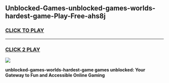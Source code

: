 
## Unblocked-Games-unblocked-games-worlds-hardest-game-Play-Free-ahs8j
<h3>
<a href="https://premium76.site?title=unblocked-games-worlds-hardest-game&ref=15A">CLICK TO PLAY</a></h3>
<hr>

<h3>
<a href="https://premium76.site?title=unblocked-games-worlds-hardest-game&ref=15A">CLICK 2 PLAY</a>
  
</h3>

<a href="https://premium76.site?title=unblocked-games-worlds-hardest-game&ref=15A"><img src="https://clearcache.store/games.png"></a>


**unblocked-games-worlds-hardest-game games unblocked: Your Gateway to Fun and Accessible Online Gaming**
